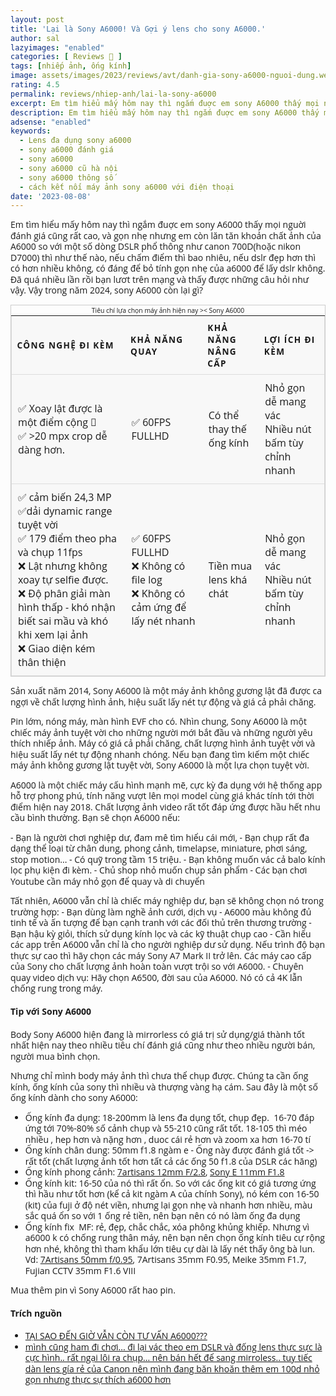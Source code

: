 ```yaml
---
layout: post
title: 'Lại là Sony A6000! Và Gợi ý lens cho sony A6000.'
author: sal
lazyimages: "enabled"
categories: [ Reviews 📝 ]
tags: [nhiếp ảnh, ống kính]
image: assets/images/2023/reviews/avt/danh-gia-sony-a6000-nguoi-dung.webp
rating: 4.5
permalink: reviews/nhiep-anh/lai-la-sony-a6000
excerpt: Em tìm hiểu mấy hôm nay thì ngắm đuợc em sony A6000 thấy mọi nguời đánh giá cũng rất cao, và gọn nhẹ nhưng em còn lăn tăn khoản chất ảnh của A6000 so với một số dòng DSLR phổ thông như canon 700D(hoặc nikon D7000) thì như thế nào, nếu chấm điểm thì bao nhiêu, nếu dslr đẹp hơn thì có hơn nhiều không, có đáng để bỏ tính gọn nhẹ của a6000 để lấy dslr không. Đã quá nhiều lần rồi bạn lươt trên mạng và thấy được những câu hỏi như vậy. Vậy trong năm 2024, sony A6000 còn lại gì?
description: Em tìm hiểu mấy hôm nay thì ngắm đuợc em sony A6000 thấy mọi nguời đánh giá cũng rất cao, và gọn nhẹ nhưng em còn lăn tăn khoản chất ảnh của A6000 so với một số dòng DSLR phổ thông như canon 700D(hoặc nikon D7000) thì như thế nào, nếu chấm điểm thì bao nhiêu, nếu dslr đẹp hơn thì có hơn nhiều không, có đáng để bỏ tính gọn nhẹ của a6000 để lấy dslr không. Đã quá nhiều lần rồi bạn lươt trên mạng và thấy được những câu hỏi như vậy. Vậy trong năm 2024, sony A6000 còn lại gì?
adsense: "enabled"
keywords:
  - Lens đa dụng sony a6000
  - sony a6000 đánh giá
  - sony a6000
  - sony a6000 cũ hà nội
  - sony a6000 thông số
  - cách kết nối máy ảnh sony a6000 với điện thoại
date: '2023-08-08'
---
```


Em tìm hiểu mấy hôm nay thì ngắm đuợc em sony A6000 thấy mọi nguời đánh giá cũng rất cao, và gọn nhẹ nhưng em còn lăn tăn khoản chất ảnh của A6000 so với một số dòng DSLR phổ thông như canon 700D(hoặc nikon D7000) thì như thế nào, nếu chấm điểm thì bao nhiêu, nếu dslr đẹp hơn thì có hơn nhiều không, có đáng để bỏ tính gọn nhẹ của a6000 để lấy dslr không. Đã quá nhiều lần rồi bạn lươt trên mạng và thấy được những câu hỏi như vậy. Vậy trong năm 2024, sony A6000 còn lại gì?

<table>
  <caption>Tiêu chí lựa chọn máy ảnh hiện nay >< Sony A6000</caption>
  <thead>
    <tr>
          <th scope="col">Công nghệ đi kèm</th>
      <th scope="col">Khả năng quay</th>
      <th scope="col">Khả năng nâng cấp</th>
      <th scope="col">Lợi ích đi kèm</th>
    </tr>
  </thead>
  <tbody>
    <tr>
      <td data-label="Công nghệ đi kèm">✅ Xoay lật được là một điểm cộng 🐍<br>✅ >20 mpx crop dễ dàng hơn.</td>
      <td data-label="Khả năng quay">✅ 60FPS FULLHD</td>
      <td data-label="Khả năng nâng cấp">Có thể thay thế ống kính</td>
      <td data-label="Lợi ích đi kèm">Nhỏ gọn dễ mang vác<br>Nhiều nút bấm tùy chỉnh nhanh</td>
    </tr>
    <tr>
      <td scope="row" data-label="Công nghệ đi kèm">✅ cảm biến 24,3 MP<br>✅dải dynamic range tuyệt vời<br>✅ 179 điểm theo pha và chụp 11fps<br>❌ Lật nhưng không xoay tự selfie được.
      <br>❌ Độ phân giải màn hình thấp - khó nhận biết sai mầu và khó khi xem lại ảnh<br>❌ Giao diện kém thân thiện</td>
      <td data-label="Khả năng quay">✅ 60FPS FULLHD<br>
      ❌ Không có file log <br>❌ Không có cảm ứng để lấy nét nhanh</td>
      <td data-label="Khả năng nâng cấp">Tiền mua lens khá chát</td>
      <td data-label="Lợi ích đi kèm">Nhỏ gọn dễ mang vác<br>Nhiều nút bấm tùy chỉnh nhanh</td>
    </tr>

  </tbody>
</table>

Sản xuất năm 2014, Sony A6000 là một máy ảnh không gương lật  đã được ca ngợi về chất lượng hình ảnh, hiệu suất lấy nét tự động và giá cả phải chăng.

Pin lớm, nóng máy, màn hình EVF cho có. Nhìn chung, Sony A6000 là một chiếc máy ảnh tuyệt vời cho những người mới bắt đầu và những người yêu thích nhiếp ảnh. Máy có giá cả phải chăng, chất lượng hình ảnh tuyệt vời và hiệu suất lấy nét tự động nhanh chóng. Nếu bạn đang tìm kiếm một chiếc máy ảnh không gương lật tuyệt vời, Sony A6000 là một lựa chọn tuyệt vời.

A6000 là một chiếc máy cấu hình mạnh mẽ, cực kỳ đa dụng với hệ thống app hỗ trợ phong phú, tính năng vượt lên mọi model cùng giá khác tính tới thời điểm hiện nay 2018. Chất lượng ảnh video rất tốt đáp ứng được hầu hết nhu cầu bình thường. Bạn sẽ chọn A6000 nếu:

\- Bạn là người chơi nghiệp dư, đam mê tìm hiểu cái mới,
\- Bạn chụp rất đa dạng thể loại từ chân dung, phong cảnh, timelapse, miniature, phơi sáng, stop motion...
\- Có quỹ trong tầm 15 triệu.
\- Bạn không muốn vác cả balo kính lọc phụ kiện đi kèm.
\- Chủ shop nhỏ muốn chụp sản phẩm
\- Các bạn chơi Youtube cần máy nhỏ gọn để quay và di chuyển

Tất nhiên, A6000 vẫn chỉ là chiếc máy nghiệp dư, bạn sẽ không chọn nó trong trường hợp:
\- Bạn dùng làm nghề ảnh cưới, dịch vụ - A6000 màu không đủ tinh tế và ấn tượng để bạn cạnh tranh với các đối thủ trên thương trường
\- Bạn hậu kỳ giỏi, thích sử dụng kính lọc và các kỹ thuật chụp cao - Cần hiểu các app trên A6000 vẫn chỉ là cho người nghiệp dư sử dụng. Nếu trình độ bạn thực sự cao thì hãy chọn các máy Sony A7 Mark II trở lên. Các máy cao cấp của Sony cho chất lượng ảnh hoàn toàn vượt trội so với A6000.
\- Chuyên quay video dịch vụ: Hãy chọn A6500, đời sau của A6000. Nó có cả 4K lẫn chống rung trong máy.

#### Tip với Sony A6000
Body Sony A6000 hiện đang là mirrorless có giá trị sử dụng/giá thành tốt nhất hiện nay theo nhiều tiêu chí đánh giá cũng như theo nhiều người bán, người mua bình chọn.

Nhưng chỉ mình body máy ảnh thì chưa thể chụp được. Chúng ta cần ống kính, ống kính của sony thì nhiều và thượng vàng hạ cám. Sau đây là một số ống kính dành cho sony A6000:

*   Ống kính đa dụng: 18-200mm là lens đa dụng tốt, chụp đẹp.  16-70 đáp ứng tới 70%-80% số cảnh chụp và 55-210 cũng rất tốt. 18-105 thì méo nhiều , hep hơn và nặng hơn , duoc cái rẻ hơn và zoom xa hơn 16-70 tí
*   Ống kính chân dung: 50mm f1.8 ngàm e - Ống này được đánh giá tốt -> rất tốt (chất lượng ảnh tốt hơn tất cả các ống 50 f1.8 của DSLR các hãng)
*   Ống kính phong cảnh: [7artisans 12mm F/2.8](https://photoking.vn/san-pham/7artisans-12mm-f28-manual-focus-1481.html), [Sony E 11mm F1.8](https://cameradecision.com/lenses/compare/Sony-E-11mm-F1.8-vs-7artisans-12mm-F2.8-Sony-E)
*   Ống kính kit: 16-50 của nó thì rất ổn. So với các ống kit có giá tương ứng thì hầu như tốt hơn (kể cả kit ngàm A của chính Sony), nó kém con 16-50 (kit) của fuji ở độ nét viền, nhưng lại gọn nhẹ và nhanh hơn nhiều, màu sắc quá ổn so với 1 ống rẻ tiền, nên bạn nên có nó làm ống đa dụng
*   Ống kính fix  MF: rẻ, đẹp, chắc chắc, xóa phông khủng khiếp. Nhưng vì a6000 k có chống rung thân máy, nên bạn nên chọn ống kính tiêu cự rộng hơn nhé, không thì tham khẩu lớn tiêu cự dài là lấy nét thấy ông bà lun. Vd: [7Artisans 50mm f/0.95](https://giangduydat.vn/7artisans-50mm-f095), 7Artisans 35mm F0.95, Meike 35mm F1.7, Fujian CCTV 35mm F1.6 VIII

Mua thêm pin vì Sony A6000 rất hao pin.

#### Trích nguồn
*   [TẠI SAO ĐẾN GIỜ VẪN CÒN TƯ VẤN A6000???](https://www.youtube.com/watch?v=BM6zM5ztUGw)
*   [mình cũng ham đi chơi... đi lại vác theo em DSLR và đống lens thực sực là cực hình.. rất ngại lôi ra chụp... nên bán hết để sang mirroless.. tuy tiếc dàn lens gía rẻ của Canon nên mình đang băn khoăn thêm em 100d nhỏ gọn nhưng thực sự thích a6000 hơn](https://anhhangxom.xyz/nhiep-anh/reviews/tam-biet-canon-5d2)


<style>table{border:1px solid #ccc;border-collapse:collapse;margin:0;padding:0;width:100%;table-layout:fixed}table caption{font-size:.65em;margin:.1em 0 .15em}table tr{background-color:#f8f8f8;border:1px solid #ddd;padding:.35em}table th,table td{padding:.625em;text-align:left}table th{font-size:.85em;letter-spacing:.1em;text-transform:uppercase}@media screen and (max-width: 600px){table{border:0}table caption{font-size:1.3em}table thead{border:none;clip:rect(0 0 0 0);height:1px;margin:-1px;overflow:hidden;padding:0;position:absolute;width:1px}table tr{border-bottom:3px solid #ddd;display:block;margin-bottom:.625em}table td{border-bottom:1px solid #ddd;display:block;font-size:.8em;text-align:right}table td::before{content:attr(data-label);float:left;font-weight:700;text-transform:uppercase}table td:last-child{border-bottom:0}}body{font-family:"Open Sans",sans-serif;line-height:1.25}</style>
